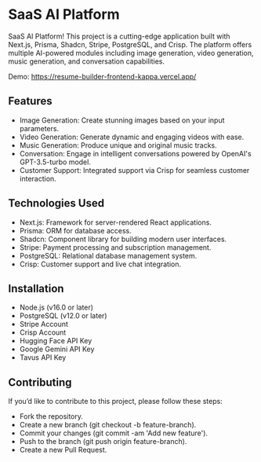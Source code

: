 # SaaS AI Platform

SaaS AI Platform! This project is a cutting-edge application built with Next.js, Prisma, Shadcn, Stripe, PostgreSQL, and Crisp. The platform offers multiple AI-powered modules including image generation, video generation, music generation, and conversation capabilities.

Demo: https://resume-builder-frontend-kappa.vercel.app/

## Features

  - Image Generation: Create stunning images based on your input parameters.
  - Video Generation: Generate dynamic and engaging videos with ease.
  - Music Generation: Produce unique and original music tracks.
  - Conversation: Engage in intelligent conversations powered by OpenAI's GPT-3.5-turbo model.
  - Customer Support: Integrated support via Crisp for seamless customer interaction.

## Technologies Used

  - Next.js: Framework for server-rendered React applications.
  - Prisma: ORM for database access.
  - Shadcn: Component library for building modern user interfaces.
  - Stripe: Payment processing and subscription management.
  - PostgreSQL: Relational database management system.
  - Crisp: Customer support and live chat integration.

## Installation

  - Node.js (v16.0 or later)
  - PostgreSQL (v12.0 or later)
  - Stripe Account
  - Crisp Account
  - Hugging Face API Key
  - Google Gemini API Key
  - Tavus API Key

## Contributing

If you’d like to contribute to this project, please follow these steps:

  - Fork the repository.
  - Create a new branch (git checkout -b feature-branch).
  - Commit your changes (git commit -am 'Add new feature').
  - Push to the branch (git push origin feature-branch).
  - Create a new Pull Request.
   












